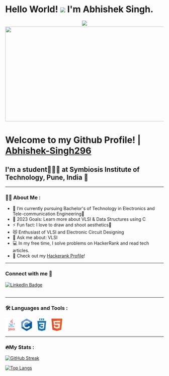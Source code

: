 
<!--
**Abhishek-Singh296/Abhishek-Singh296** is a ✨ _special_ ✨ repository because its `README.md` (this file) appears on your GitHub profile.

Here are some ideas to get you started:

- 🔭 I’m currently working on ...
- 🌱 I’m currently learning ...
- 👯 I’m looking to collaborate on ...
- 🤔 I’m looking for help with ...
- 💬 Ask me about ...
- 📫 How to reach me: ...
- 😄 Pronouns: ...
- ⚡ Fun fact: ...
-->

<h1>
  Hello World!
  <img src="https://media.giphy.com/media/hvRJCLFzcasrR4ia7z/giphy.gif" width="30px"/>
  I'm Abhishek Singh.
</h1>
<div id="header" align="center">
  <img src="https://media.giphy.com/media/M9gbBd9nbDrOTu1Mqx/giphy.gif" width="100"/>
</div>
<div align="center">
  <img src="https://media.giphy.com/media/dWesBcTLavkZuG35MI/giphy.gif" width="600" height="300"/>
</div>

# Welcome to my Github Profile! | [Abhishek-Singh296](https://github.com/Abhishek-Singh296)

## I'm a student👨🏻‍🎓 at Symbiosis Institute of Technology, Pune, India 🏫
---

### :man_technologist: About Me :
- 🌱 I’m currently pursuing Bachelor's of Technology in Electronics and Tele-communication Engineering🏫
- 🥅 2023 Goals: Learn more about VLSI & Data Structures using C
- ⚡ Fun fact: I love to draw and shoot aesthetics📸
- 😻 Enthusiast of VLSI and Electronic Circuit Designing
- 💬 Ask me about: VLSI
- 💻 In my free time, I solve problems on HackerRank and read tech articles.
- 🔭 Check out my [Hackerank Profile](https://www.hackerrank.com/singhabhishek291)!

---

### Connect with me 🤝

<div id="badges">
  <a href="https://www.linkedin.com/in/abhishek-kumar-singh-851919220/">
    <img src="https://img.shields.io/badge/LinkedIn-blue?style=for-the-badge&logo=linkedin&logoColor=white" alt="LinkedIn Badge"/>
  </a>
</div>
<img src="https://komarev.com/ghpvc/?username=Abhishek-Singh296&style=flat-square&color=blue" alt=""/>

---

### :hammer_and_wrench: Languages and Tools :
<div>
  <img src="https://github.com/devicons/devicon/blob/master/icons/java/java-original-wordmark.svg" title="Java" alt="Java" width="40" height="40"/>&nbsp;
  <img src="https://github.com/devicons/devicon/blob/master/icons/c/c-original.svg" title="C" alt="C" width="40" height="40"/>&nbsp;
  <img src="https://github.com/devicons/devicon/blob/master/icons/css3/css3-plain-wordmark.svg"  title="CSS3" alt="CSS" width="40" height="40"/>&nbsp;
  <img src="https://github.com/devicons/devicon/blob/master/icons/html5/html5-original.svg" title="HTML5" alt="HTML" width="40" height="40"/>&nbsp;
 
---

### 🔥My Stats :
  
[![GitHub Streak](http://github-readme-streak-stats.herokuapp.com?user=Abhishek-Singh296)](https://git.io/streak-stats)
  


[![Top Langs](https://github-readme-stats.vercel.app/api/top-langs/?username=Abhishek-Singh296&layout=compact&theme=vision-friendly-dark)](https://github.com/anuraghazra/github-readme-stats)
  
 
